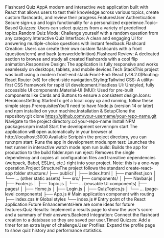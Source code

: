 Flashcard Quiz AppA modern and interactive web application built with React that allows users to test their knowledge across various topics, create custom flashcards, and review their progress.FeaturesUser Authentication: Secure sign-up and login functionality for a personalized experience.Topic-Based Quizzes: Users can select quizzes from a variety of predefined topics.Random Quiz Mode: Challenge yourself with a random question from any category.Interactive Quiz Interface: A clean and engaging UI for answering multiple-choice questions with instant feedback.Flashcard Creation: Users can create their own custom flashcards with a front (question/term) and back (answer/definition).Flashcard Review: A dedicated section to browse and study all created flashcards with a cool flip animation.Responsive Design: The application is fully responsive and works seamlessly on desktops, tablets, and mobile devices.Tech StackThis project was built using a modern front-end stack:Front-End: React (v18.2.0)Routing: React Router (v6) for client-side navigation.Styling:Tailwind CSS: A utility-first CSS framework for rapid UI development.Headless UI: Unstyled, fully accessible UI components.Material-UI (MUI): Used for pre-built components like Cards and Buttons to ensure a consistent design.Icons: HeroiconsGetting StartedTo get a local copy up and running, follow these simple steps.PrerequisitesYou'll need to have Node.js (version 14 or later) and npm installed on your machine.Installation & SetupClone the repository:git clone https://github.com/your-username/your-repo-name.git
Navigate to the project directory:cd your-repo-name
Install NPM packages:npm install
Start the development server:npm start
The application will open automatically in your browser at http://localhost:3000.Available ScriptsIn the project directory, you can run:npm start: Runs the app in development mode.npm test: Launches the test runner in interactive watch mode.npm run build: Builds the app for production to the build folder.npm run eject: Removes the single dependency and copies all configuration files and transitive dependencies (webpack, Babel, ESLint, etc.) right into your project. Note: this is a one-way operation.Project StructureThe project follows the standard create-react-app folder structure:/
├── public/
│   ├── index.html
│   ├── manifest.json
│   └── ... (other static assets)
└── src/
    ├── components/
    │   ├── Navbar.js
    │   ├── Footer.js
    │   ├── Topic.js
    │   └── ... (reusable UI components)
    ├── pages/
    │   ├── Home.js
    │   ├── Login.js
    │   ├── QuizTopics.js
    │   └── ... (page-level components)
    ├── App.js        # Main application component with routing
    ├── index.css     # Global styles
    └── index.js      # Entry point of the React application
Future EnhancementsHere are some ideas for future features:Quiz Results: Implement a results page to show the user's score and a summary of their answers.Backend Integration: Connect the flashcard creation to a database so they are saved per user.Timed Quizzes: Add a timer for an extra layer of challenge.User Profiles: Expand the profile page to show quiz history and performance statistics.
